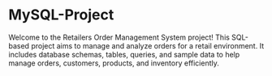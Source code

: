 # MySQL-Project
Welcome to the Retailers Order Management System project! This SQL-based project aims to manage and analyze orders for a retail environment. It includes database schemas, tables, queries, and sample data to help manage orders, customers, products, and inventory efficiently.
